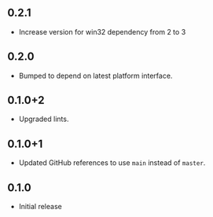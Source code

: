 ## 0.2.1

* Increase version for win32 dependency from 2 to 3

## 0.2.0

* Bumped to depend on latest platform interface.

## 0.1.0+2

* Upgraded lints.

## 0.1.0+1

* Updated GitHub references to use `main` instead of `master`.

## 0.1.0

* Initial release
